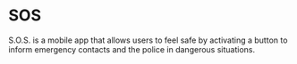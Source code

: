 # SOS
S.O.S. is a mobile app that allows users to feel safe by activating a button to inform emergency contacts and the police in dangerous situations. 
